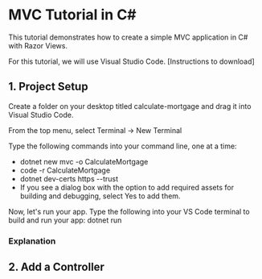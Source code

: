 # MVC Tutorial in C#
This tutorial demonstrates how to create a simple MVC application in C# with Razor Views.

For this tutorial, we will use Visual Studio Code.
[Instructions to download]

## 1. Project Setup
Create a folder on your desktop titled calculate-mortgage and drag it into Visual Studio Code.

From the top menu, select Terminal -> New Terminal

Type the following commands into your command line, one at a time:

- dotnet new mvc -o CalculateMortgage
- code -r CalculateMortgage
- dotnet dev-certs https --trust
- If you see a dialog box with the option to add required assets for building and debugging, select Yes to add them.

Now, let's run your app. Type the following into your VS Code terminal to build and run your app:
dotnet run

### Explanation

## 2. Add a Controller
